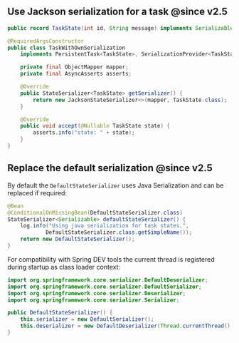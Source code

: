 ## Use Jackson serialization for a task @since v2.5

```java
public record TaskState(int id, String message) implements Serializable {}

@RequiredArgsConstructor
public class TaskWithOwnSerialization
    implements PersistentTask<TaskState>, SerializationProvider<TaskState> {

    private final ObjectMapper mapper;
    private final AsyncAsserts asserts;

    @Override
    public StateSerializer<TaskState> getSerializer() {
        return new JacksonStateSerializer<>(mapper, TaskState.class);
    }

    @Override
    public void accept(@Nullable TaskState state) {
        asserts.info("state: " + state);
    }
}
```

## Replace the default serialization @since v2.5

By default the `DefaultStateSerializer` uses Java Serialization and can be replaced if required:

```java
@Bean
@ConditionalOnMissingBean(DefaultStateSerializer.class)
StateSerializer<Serializable> defaultStateSerializer() {
    log.info("Using java serialization for task states.",
            DefaultStateSerializer.class.getSimpleName());
    return new DefaultStateSerializer();
}
```

For compatibility with Spring DEV tools the current thread is registered during startup as class loader context:

```java
import org.springframework.core.serializer.DefaultDeserializer;
import org.springframework.core.serializer.DefaultSerializer;
import org.springframework.core.serializer.Deserializer;
import org.springframework.core.serializer.Serializer;

public DefaultStateSerializer() {
    this.serializer = new DefaultSerializer();
    this.deserializer = new DefaultDeserializer(Thread.currentThread().getContextClassLoader());
}
```
